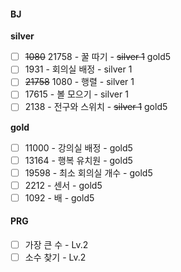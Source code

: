 #### BJ
**silver**
- [ ] ~~1080~~ 21758 - 꿀 따기 - ~~silver 1~~ gold5
- [ ] 1931 - 회의실 배정 - silver 1
- [ ] ~~21758~~ 1080 - 행렬 - silver 1
- [ ] 17615 - 볼 모으기 - silver 1
- [ ] 2138 - 전구와 스위치 - ~~silver 1~~ gold5

**gold**
- [ ] 11000 - 강의실 배정 - gold5
- [ ] 13164 - 행복 유치원 - gold5
- [ ] 19598 - 최소 회의실 개수 - gold5
- [ ] 2212 - 센서 - gold5
- [ ] 1092 - 배 - gold5

#### PRG
- [ ] 가장 큰 수 - Lv.2
- [ ] 소수 찾기 - Lv.2